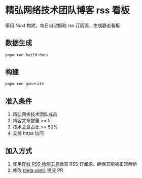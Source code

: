 # 精弘网络技术团队博客 rss 看板

采用 Nuxt 构建，每日自动抓取 rss 订阅源，生成静态看板

## 数据生成

```bash
pnpm run build:data
```

## 构建

```bash
pnpm run generate
```

## 准入条件

1. 精弘网络技术团队成员
1. 博客文章数量 >= 5
1. 技术文章占比 >= 50%
1. 支持 https 访问

## 加入方式

1. 使用[在线 RSS 检测工具](https://zjutjh.github.io/check)检查 RSS 订阅源，确保其能被正常解析
1. 修改 [meta.yaml](/meta.yaml), 提交 PR
